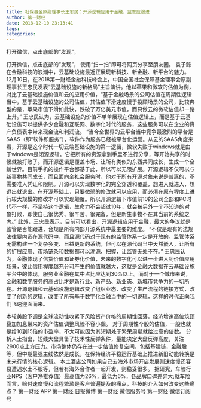```yaml
---
title: 社保基金原副理事长王忠民：开源逻辑应用于金融，监管应跟进
author: 第一财经
date: 2018-12-10 23:13:41
tags: 
categories: 
---
```

打开微信，点击底部的“发现”，
<!-- more -->
打开微信，点击底部的“发现”，
使用“扫一扫”即可将网页分享至朋友圈。
袁子懿
在金融科技的浪潮中，云基础设施最近正展现新科技、新金融、新平台的魅力。
12月10日，在2018第一财经金融科技峰会上，中国全国社会保障基金理事会原副理事长王忠民发表“云基础设施的新格局”主旨演讲。他以苹果和微软的估值为例，对比了云基础设施价值和云的应用价值，“基于金融场景的公司估值在周期性逻辑当中，基于云基础设施的公司估值，其估值下滑速度慢于投顾场景的公司，比较典型的是，苹果市值下滑如此快，跌破了万亿美元市值，而只做云的微软估值却一路上升。”
王忠民认为，云基础设施的价值不单单展现在估值逻辑上，而是基于云基础设施可以提供多少金融和互联网、数字化时代的服务，这些服务可以在企业的资产负债表中带来现金流和利润流。
“当今全世界的云平台当中竞争最激烈的平台是SAAS（即“软件即服务”），软件作为服务已经被平台化运营。从云的SAAS角度来看，开源是这个时代一切云端基础设施的第一逻辑，微软失败于windows就是由于windows是闭源逻辑。它把所有的资源拿到手里不进行分享，等开始共享的时候就被打败了。而开源逻辑是覆盖市场、让所有类似的东西共同成长，生成一个全新世界。目前手机的操作平台都基于此，所以可以无限扩展。开源逻辑不仅可以与新事物共同成长，而且面向全社会服务时，他对于所有开源对象来说是普惠的，不需要准入凭证和限制。开源可以实现数字化的完全穿透和覆盖，想进入就进入，想退出就退出。在开源基础上，只要微弱的修改就可以应用，而必须在原有程度上进行较大规模的修改才可以实现颠覆。所以开源逻辑下市值前10的公司全部和PC时代不一样，不坚持这个逻辑，生命力不会超过10年，就会被另外一个不知道的对象打败，即使自己很优秀、很辛苦、很完备，但是新生事物不在其当前的系统之内。”
此外，王忠民表示，目前可以看出，开源逻辑应用于金融，最大的争议就是监管是否能跟进，合规是所有内部开源系统中最主要的维度。
“不仅是现有的法规法律要内嵌在源代码中，而且源代码对于现有的监管体系一定是开放的。监管体系无需构建一个复杂多变、日益更新的系统，但可以在源代码当中天然嵌入，让所有的扩展应用、市场链条和数据都可以溯源、把握，让监管无处不在。”
王忠民认为，金融体现了信贷价值和证券化价值，未来的数字化可以进一步进入到价值应用场景，彼此信用程度越充分可产生的价值就越大，这就是金融大数据在云基础设施平台中的体现，服务业金融在其中占比应达到30%以上。而对于一个城市来说，金融和数字服务的高占比才是新行业、新产品、新业态、新城市竞争力的一切所在。开源逻辑和云基础设施逻辑改变了组织业态、改变了生产流程的链接方式，改变了创新的逻辑，改变了所有基于数字化金融当中的一切逻辑，这样的时代正向我们飞速迎面而来。
 
 
本轮美股下调是全球流动性收紧下风险资产价格的周期性回落，经济增速高位筑顶叠加加息带来的资产估值调整风险不容小觑。
对于周期性个股的估值，一般也就是给10到15倍的市盈率，不太可能因为其短期处于繁荣周期就给过高的倍数。
分析人士指出，短线大盘具备了技术性反弹条件，量能决定大盘反弹高度，关注2900点上方压力。市场整体仍存在进一步估值修复空间，包括基建链，金融股等，但中期最强主线依然是成长，在保持经济平稳运行基础上推进新旧动能转换是未来行情的核心逻辑。
本土酒店公司如果自己去海外市场开店发展则速度慢还容易遭遇水土不服等，但若有海外合作者一起开发，则稳妥很多。
据研究，车险行业NPS（客户净推荐值）最高值为26%，最低为6%，各品牌口碑差异大;就车险而言，赔付速度慢和流程繁琐是客户普遍提及的痛点，科技的介入如何改变这些痛点？
第一财经
APP
第一财经
日报微博
第一财经
微信服务号
第一财经
微信订阅号

